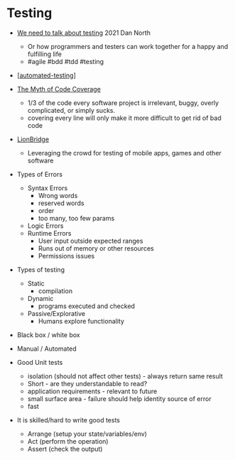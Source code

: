 Testing
=======

* [We need to talk about testing](https://dannorth.net/2021/07/26/we-need-to-talk-about-testing/) 2021 Dan North
    * Or how programmers and testers can work together for a happy and fulfilling life
    * #agile #bdd #tdd #testing

* [[automated-testing]]
* [The Myth of Code Coverage](https://preslav.me/2020/12/03/the-myth-of-code-coverage/)
    * 1/3 of the code every software project is irrelevant, buggy, overly complicated, or simply sucks.
    * covering every line will only make it more difficult to get rid of bad code

* [LionBridge](https://www.lionbridge.com/)
    * Leveraging the crowd for testing of mobile apps, games and other software


* Types of Errors
    * Syntax Errors
        * Wrong words
        * reserved words
        * order
        * too many, too few params
    * Logic Errors
    * Runtime Errors
        * User input outside expected ranges
        * Runs out of memory or other resources
        * Permissions issues

* Types of testing
    * Static
        * compilation
    * Dynamic
        * programs executed and checked
    * Passive/Explorative
        * Humans explore functionality
* Black box / white box
* Manual / Automated
* Good Unit tests
    * isolation (should not affect other tests) - always return same result
    * Short - are they understandable to read?
    * application requirements - relevant to future
    * small surface area - failure should help identity source of error
    * fast
* It is skilled/hard to write good tests
    * Arrange (setup your state/variables/env)
    * Act (perform the operation)
    * Assert (check the output)

[//begin]: # "Autogenerated link references for markdown compatibility"
[automated-testing]: automated-testing.md "Automated Testing"
[//end]: # "Autogenerated link references"